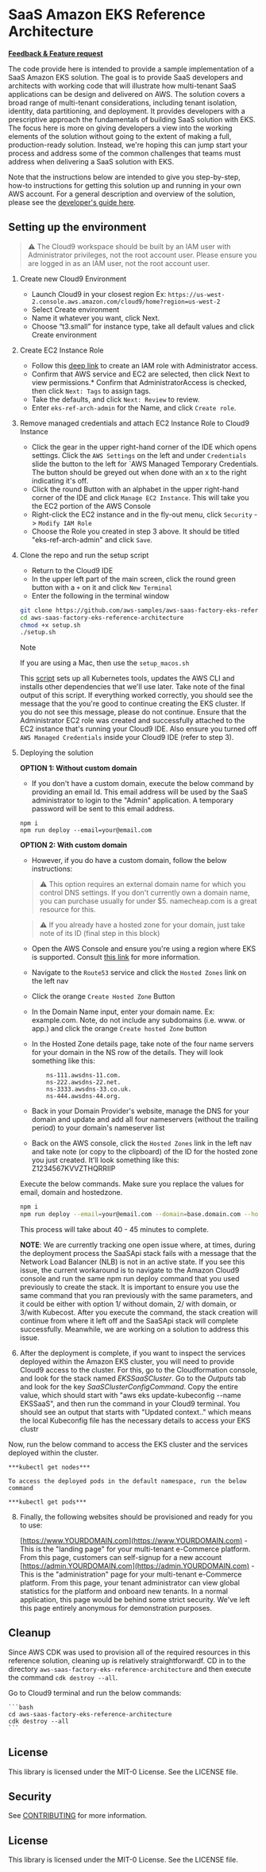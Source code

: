 # SaaS Amazon EKS Reference Architecture

**[Feedback & Feature request](https://www.pulse.aws/survey/XHZBD2KH)** 

The code provide here is intended to provide a sample implementation of a SaaS Amazon EKS solution. The goal is to provide SaaS developers and architects with working code that will illustrate how multi-tenant SaaS applications can be design and delivered on AWS. The solution covers a broad range of multi-tenant considerations, including tenant isolation, identity, data partitioning, and deployment. It provides developers with a prescriptive approach the fundamentals of building SaaS solution with EKS. The focus here is more on giving developers a view into the working elements of the solution without going to the extent of making a full, production-ready solution. Instead, we're hoping this can jump start your process and address some of the common challenges that teams must address when delivering a SaaS solution with EKS.

Note that the instructions below are intended to give you step-by-step, how-to instructions for getting this solution up and running in your own AWS account. For a general description and overview of the solution, please see the [developer's guide here](GUIDE.md).

## Setting up the environment

> :warning: The Cloud9 workspace should be built by an IAM user with Administrator privileges, not the root account user. Please ensure you are logged in as an IAM user, not the root account user.

1. Create new Cloud9 Environment
    * Launch Cloud9 in your closest region Ex: `https://us-west-2.console.aws.amazon.com/cloud9/home?region=us-west-2`
    * Select Create environment
    * Name it whatever you want, click Next.
    * Choose “t3.small” for instance type, take all default values and click Create environment
2. Create EC2 Instance Role
    * Follow this [deep link](https://console.aws.amazon.com/iam/home#/roles$new?step=review&commonUseCase=EC2%2BEC2&selectedUseCase=EC2&policies=arn:aws:iam::aws:policy%2FAdministratorAccess) to create an IAM role with Administrator access.
    * Confirm that AWS service and EC2 are selected, then click Next to view permissions.* Confirm that AdministratorAccess is checked, then click `Next: Tags` to assign tags.
    * Take the defaults, and click `Next: Review` to review.
    * Enter `eks-ref-arch-admin` for the Name, and click `Create role`.
3. Remove managed credentials and attach EC2 Instance Role to Cloud9 Instance
    * Click the gear in the upper right-hand corner of the IDE which opens settings. Click the `AWS Settings` on the left and under `Credentials` slide the button to the left for `AWS Managed Temporary Credentials. The button should be greyed out when done with an x to the right indicating it's off.
    * Click the round Button with an alphabet in the upper right-hand corner of the IDE and click `Manage EC2 Instance`. This will take you the EC2 portion of the AWS Console
    * Right-click the EC2 instance and in the fly-out menu, click `Security` -> `Modify IAM Role`
    * Choose the Role you created in step 3 above. It should be titled "eks-ref-arch-admin" and click `Save`.
4. Clone the repo and run the setup script
    * Return to the Cloud9 IDE
    * In the upper left part of the main screen, click the round green button with a `+` on it and click `New Terminal`
    * Enter the following in the terminal window

    ```bash
    git clone https://github.com/aws-samples/aws-saas-factory-eks-reference-architecture
    cd aws-saas-factory-eks-reference-architecture
    chmod +x setup.sh
    ./setup.sh
   ```
   
    > [!NOTE]  
    > If you are using a Mac, then use the ```setup_macos.sh```

   This [script](./setup.sh) sets up all Kubernetes tools, updates the AWS CLI and installs other dependencies that we'll use later. Take note of the final output of this script. If everything worked correctly, you should see the message that the you're good to continue creating the EKS cluster. If you do not see this message, please do not continue. Ensure that the Administrator EC2 role was created and successfully attached to the EC2 instance that's running your Cloud9 IDE. Also ensure you turned off `AWS Managed Credentials` inside your Cloud9 IDE (refer to step 3).


5. Deploying the solution

    **OPTION 1: Without custom domain**
    * If you don't have a custom domain, execute the below command by providing an email Id. This email address will be used by the SaaS administrator to login to the "Admin" application. A temporary password will be sent to this email address.

    ```
    npm i
    npm run deploy --email=your@email.com
    ```

    **OPTION 2: With custom domain**
    * However, if you do have a custom domain, follow the below instructions:

    > :warning: This option requires an external domain name for which you control DNS settings. If you don't currently own a domain name, you can purchase usually for under $5. namecheap.com is a great resource for this.

    > :warning: If you already have a hosted zone for your domain, just take note of its ID (final step in this block)

    * Open the AWS Console and ensure you're using a region where EKS is supported. Consult [this link](https://aws.amazon.com/about-aws/global-infrastructure/regional-product-services/) for more information.
    * Navigate to the `Route53` service and click the `Hosted Zones` link on the left nav
    * Click the orange `Create Hosted Zone` Button
    * In the Domain Name input, enter your domain name. Ex: example.com. Note, do not include any subdomains (i.e. www. or app.) and click the orange `Create hosted Zone` button
    * In the Hosted Zone details page, take note of the four name servers for your domain in the NS row of the details. They will look something like this:
        ```code
            ns-111.awsdns-11.com.
            ns-222.awsdns-22.net.
            ns-3333.awsdns-33.co.uk.
            ns-444.awsdns-44.org.
        ```

    * Back in your Domain Provider's website, manage the DNS for your domain and update and add all four nameservers (without the trailing period) to your domain's nameserver list
    * Back on the AWS console, click the `Hosted Zones` link in the left nav and take note (or copy to the clipboard) of the ID for the hosted zone you just created. It'll look something like this: Z1234567KVVZTHQRRIIP

    Execute the below commands. Make sure you replace the values for email, domain and hostedzone.

    ```bash
    npm i
    npm run deploy --email=your@email.com --domain=base.domain.com --hostedzone=hosted-zone-id
    ```

    This process will take about 40 - 45 minutes to complete.
    
   **NOTE**: We are currently tracking one open issue where, at times, during the deployment process the SaaSApi stack fails with a message that the Network Load Balancer (NLB) is not in an active state. If you see this issue, the current workaround is to navigate to the Amazon Cloud9 console and run the same npm run deploy command that you used previously to create the stack. It is important to ensure you use the same command that you ran previously with the same parameters, and it could be either with option 1/ without domain, 2/ with domain, or 3/with Kubecost. After you execute the command, the stack creation will continue from where it left off and the SaaSApi stack will complete successfully. Meanwhile, we are working on a solution to address this issue.

1. After the deployment is complete, if you want to inspect the services deployed within the Amazon EKS cluster, you  will need to provide Cloud9 access to the cluster. For this, go to the Cloudformation console, and look for the stack named *EKSSaaSCluster*. Go to the *Outputs* tab and look for the key *SaaSClusterConfigCommand*. Copy the entire value, which should start with "aws eks update-kubeconfig --name EKSSaaS", and then run the command in your Cloud9 terminal. You should see an output that starts with "Updated context.." which means the local Kubeconfig file has the necessary details  to access your EKS clustr

Now, run the below command to access the EKS cluster and the services deployed within the cluster.

    ***kubectl get nodes***

    To access the deployed pods in the default namespace, run the below command

    ***kubectl get pods***
   

8. Finally, the following websites should be provisioned and ready for you to use:

    [https://www.YOURDOMAIN.com](https://www.YOURDOMAIN.com) - This is the "landing page" for your multi-tenant e-Commerce platform. From this page, customers can self-signup for a new account
    [https://admin.YOURDOMAIN.com](https://admin.YOURDOMAIN.com) - This is the "administration" page for your multi-tenant e-Commerce platform. From this page, your tenant administrator can view global statistics for the platform and onboard new tenants. In a normal application, this page would be behind some strict security. We've left this page entirely anonymous for demonstration purposes.

## Cleanup

Since AWS CDK was used to provision all of the required resources in this reference solution, cleaning up is relatively straightforwardf. CD in to the directory `aws-saas-factory-eks-reference-architecture` and then execute the command `cdk destroy --all`. 

Go to Cloud9 terminal and run the below commands:

    ```bash
    cd aws-saas-factory-eks-reference-architecture
    cdk destroy --all
    ```

## License

This library is licensed under the MIT-0 License. See the LICENSE file.
## Security

See [CONTRIBUTING](CONTRIBUTING.md#security-issue-notifications) for more information.

## License

This library is licensed under the MIT-0 License. See the LICENSE file.

